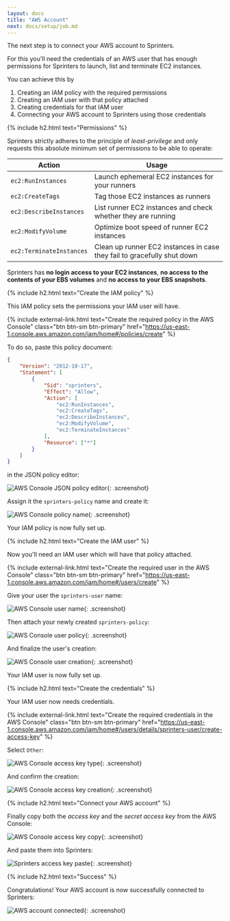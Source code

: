 ```yaml
---
layout: docs
title: "AWS Account"
next: docs/setup/job.md
---
```


The next step is to connect your AWS account to Sprinters.

For this you'll need the credentials of an AWS user that has enough permissions for Sprinters to launch, list and terminate EC2 instances.

You can achieve this by
1. Creating an IAM policy with the required permissions
2. Creating an IAM user with that policy attached
3. Creating credentials for that IAM user
4. Connecting your AWS account to Sprinters using those credentials

{% include h2.html text="Permissions" %}

Sprinters strictly adheres to the principle of _least-privilege_ and only requests this absolute minimum set of
permissions to be able to operate:

<div class="table-responsive">
<table class="table table-bordered">
<thead>
    <tr class="table-active">
        <th>Action</th>
        <th>Usage</th>
    </tr>
</thead>
<tbody>
    <tr>
        <td><code>ec2:RunInstances</code></td>
        <td>Launch ephemeral EC2 instances for your runners</td>
    </tr>
    <tr>
        <td><code>ec2:CreateTags</code></td>
        <td>Tag those EC2 instances as runners</td>
    </tr>
    <tr>
        <td><code>ec2:DescribeInstances</code></td>
        <td>List runner EC2 instances and check whether they are running</td>
    </tr>
    <tr>
        <td><code>ec2:ModifyVolume</code></td>
        <td>Optimize boot speed of runner EC2 instances</td>
    </tr>
    <tr>
        <td><code>ec2:TerminateInstances</code></td>
        <td>Clean up runner EC2 instances in case they fail to gracefully shut down</td>
    </tr>
</tbody>
</table>
</div>

Sprinters has **no login access to your EC2 instances**, **no access to the contents of your EBS volumes** and **no access to your EBS snapshots**.

{% include h2.html text="Create the IAM policy" %}

This IAM policy sets the permissions your IAM user will have.

{% include external-link.html text="Create the required policy in the AWS Console" class="btn btn-sm btn-primary"
href="https://us-east-1.console.aws.amazon.com/iam/home#/policies/create" %}

To do so, paste this policy document:

```json
{
    "Version": "2012-10-17",
    "Statement": [
        {
            "Sid": "sprinters",
            "Effect": "Allow",
            "Action": [
                "ec2:RunInstances",
                "ec2:CreateTags",
                "ec2:DescribeInstances",
                "ec2:ModifyVolume",
                "ec2:TerminateInstances"
            ],
            "Resource": ["*"]
        }
    ]
}
```

in the JSON policy editor:

![AWS Console JSON policy editor](/assets/setup/aws/policy-json.png){: .screenshot}

Assign it the `sprinters-policy` name and create it:

![AWS Console policy name](/assets/setup/aws/policy-name.png){: .screenshot}

Your IAM policy is now fully set up.

{% include h2.html text="Create the IAM user" %}

Now you'll need an IAM user which will have that policy attached.

{% include external-link.html text="Create the required user in the AWS Console" class="btn btn-sm btn-primary" href="https://us-east-1.console.aws.amazon.com/iam/home#/users/create" %}

Give your user the `sprinters-user` name:

![AWS Console user name](/assets/setup/aws/user-name.png){: .screenshot}

Then attach your newly created `sprinters-policy`:

![AWS Console user policy](/assets/setup/aws/user-policy.png){: .screenshot}

And finalize the user's creation:

![AWS Console user creation](/assets/setup/aws/user-create.png){: .screenshot}

Your IAM user is now fully set up.

{% include h2.html text="Create the credentials" %}

Your IAM user now needs credentials.

{% include external-link.html text="Create the required credentials in the AWS Console" class="btn btn-sm btn-primary" href="https://us-east-1.console.aws.amazon.com/iam/home#/users/details/sprinters-user/create-access-key" %}

Select `Other`:

![AWS Console access key type](/assets/setup/aws/accesskey-other.png){: .screenshot}

And confirm the creation:

![AWS Console access key creation](/assets/setup/aws/accesskey-create.png){: .screenshot}

{% include h2.html text="Connect your AWS account" %}

Finally copy both the _access key_ and the _secret access key_ from the AWS Console:

![AWS Console access key copy](/assets/setup/aws/accesskey-copy.png){: .screenshot}

And paste them into Sprinters:

![Sprinters access key paste](/assets/setup/aws/accesskey-paste.png){: .screenshot}

{% include h2.html text="Success" %}

Congratulations! Your AWS account is now successfully connected to Sprinters:

![AWS account connected](/assets/setup/aws/credentials-success.png){: .screenshot}
